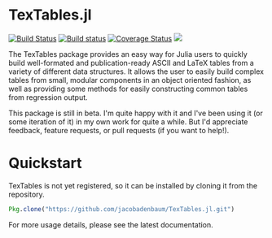 # TexTables.jl

[![Build Status](https://travis-ci.org/jacobadenbaum/TexTables.jl.svg?branch=master)](https://travis-ci.org/jacobadenbaum/TexTables.jl)
[![Build status](https://ci.appveyor.com/api/projects/status/5a5w5ucqscscr5bl?svg=true)](https://ci.appveyor.com/project/jacobadenbaum/textables-jl)
[![Coverage Status](https://coveralls.io/repos/github/jacobadenbaum/TexTables.jl/badge.svg?branch=master)](https://coveralls.io/github/jacobadenbaum/TexTables.jl?branch=master)
[![](https://img.shields.io/badge/docs-latest-blue.svg)](https://jacobadenbaum.github.io/TexTables.jl/latest)

The TexTables package provides an easy way for Julia users to quickly
build well-formated and publication-ready ASCII and LaTeX tables from a
variety of different data structures.  It allows the user to easily
build complex tables from small, modular components in an object
oriented fashion, as well as providing some methods for easily
constructing common tables from regression output.

This package is still in beta.  I'm quite happy with it and I've been
using it (or some iteration of it) in my own work for quite a while.
But I'd appreciate feedback, feature requests, or pull requests (if you
want to help!).

# Quickstart

TexTables is not yet registered, so it can be installed by cloning it
from the repository.
```julia
Pkg.clone("https://github.com/jacobadenbaum/TexTables.jl.git")
```
For more usage details, please see the latest documentation.   
